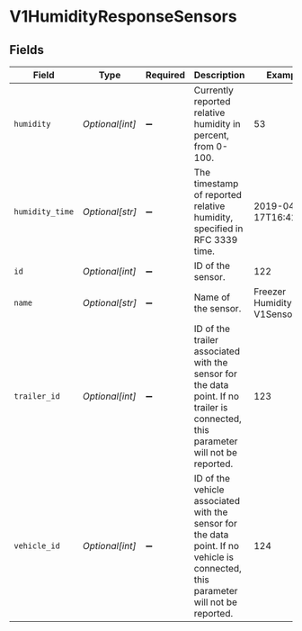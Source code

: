 # V1HumidityResponseSensors


## Fields

| Field                                                                                                                             | Type                                                                                                                              | Required                                                                                                                          | Description                                                                                                                       | Example                                                                                                                           |
| --------------------------------------------------------------------------------------------------------------------------------- | --------------------------------------------------------------------------------------------------------------------------------- | --------------------------------------------------------------------------------------------------------------------------------- | --------------------------------------------------------------------------------------------------------------------------------- | --------------------------------------------------------------------------------------------------------------------------------- |
| `humidity`                                                                                                                        | *Optional[int]*                                                                                                                   | :heavy_minus_sign:                                                                                                                | Currently reported relative humidity in percent, from 0-100.                                                                      | 53                                                                                                                                |
| `humidity_time`                                                                                                                   | *Optional[str]*                                                                                                                   | :heavy_minus_sign:                                                                                                                | The timestamp of reported relative humidity, specified in RFC 3339 time.                                                          | 2019-04-17T16:42:55Z                                                                                                              |
| `id`                                                                                                                              | *Optional[int]*                                                                                                                   | :heavy_minus_sign:                                                                                                                | ID of the sensor.                                                                                                                 | 122                                                                                                                               |
| `name`                                                                                                                            | *Optional[str]*                                                                                                                   | :heavy_minus_sign:                                                                                                                | Name of the sensor.                                                                                                               | Freezer Humidity V1Sensor                                                                                                         |
| `trailer_id`                                                                                                                      | *Optional[int]*                                                                                                                   | :heavy_minus_sign:                                                                                                                | ID of the trailer associated with the sensor for the data point. If no trailer is connected, this parameter will not be reported. | 123                                                                                                                               |
| `vehicle_id`                                                                                                                      | *Optional[int]*                                                                                                                   | :heavy_minus_sign:                                                                                                                | ID of the vehicle associated with the sensor for the data point. If no vehicle is connected, this parameter will not be reported. | 124                                                                                                                               |
